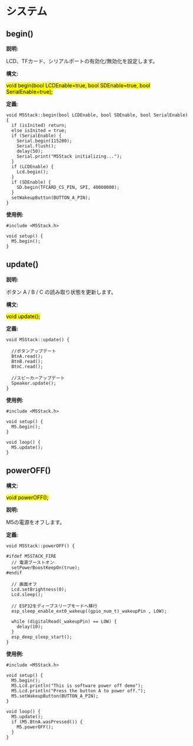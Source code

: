 # システム

## begin()

**説明:**

LCD、TFカード、シリアルポートの有効化/無効化を設定します。

**構文:**

<mark>void begin(bool LCDEnable=true, bool SDEnable=true, bool SerialEnable=true);</mark>

**定義:**

```arduino
void M5Stack::begin(bool LCDEnable, bool SDEnable, bool SerialEnable) {
  if (isInited) return;
  else isInited = true;
  if (SerialEnable) {
    Serial.begin(115200);
    Serial.flush();
    delay(50);
    Serial.print("M5Stack initializing...");
  }
  if (LCDEnable) {
    Lcd.begin();
  }
  if (SDEnable) {
    SD.begin(TFCARD_CS_PIN, SPI, 40000000);
  }
  setWakeupButton(BUTTON_A_PIN);
}
```

**使用例:**

```arduino
#include <M5Stack.h>

void setup() {
  M5.begin();
}
```

## update()

**説明:**

 ボタン A / B / C の読み取り状態を更新します。

**構文:**

<mark>void update();</mark>

**定義:**

```arduino
void M5Stack::update() {

  //ボタンアップデート
  BtnA.read();
  BtnB.read();
  BtnC.read();

  //スピーカーアップデート
  Speaker.update();
}
```

**使用例:**

```arduino
#include <M5Stack.h>

void setup() {
  M5.begin();
}

void loop() {
  M5.update();
}
```

## powerOFF()

**構文:**

<mark>void powerOFF();</mark>

**説明:**

M5の電源をオフします。

**定義:**

```arduino
void M5Stack::powerOFF() {

#ifdef M5STACK_FIRE
  // 電源ブーストオン
  setPowerBoostKeepOn(true);
#endif

  // 画面オフ
  Lcd.setBrightness(0);
  Lcd.sleep();

  // ESP32をディープスリープモードへ移行
  esp_sleep_enable_ext0_wakeup((gpio_num_t)_wakeupPin , LOW);

  while (digitalRead(_wakeupPin) == LOW) {
    delay(10);
  }
  esp_deep_sleep_start();
}
```

**使用例:**

```arduino
#include <M5Stack.h>

void setup() {
  M5.begin();
  M5.Lcd.println("This is software power off demo");
  M5.Lcd.println("Press the button A to power off.");
  M5.setWakeupButton(BUTTON_A_PIN);
}

void loop() {
  M5.update();
  if (M5.BtnA.wasPressed()) {
    M5.powerOFF();
  }
}
```